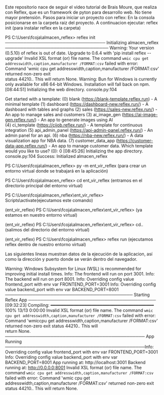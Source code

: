 Este repositorio nace de seguir el video tutorial  de Brais Moure, que realiza con Reflex, que es un framework de pyton para desarrollo web. No tiene mayor pretensión.
Pasos para iniciar un proyecto con reflex:
En la consola posicionarse en la carpeta raiz del proyecto.
A continuacion ejecutar: 
reflex init (para instalar reflex en la carpeta)

PS C:\Users\fcoja\almacen_reflex> reflex init      
───────────────────────────────── Initializing almacen_reflex ──────────────────────────────────
Warning: Your version (0.5.10) of reflex is out of date. Upgrade to 0.6.4 with 'pip install 
reflex --upgrade'
Invalid XSL format (or) file name.
The command `wmic cpu get addresswidth,caption,manufacturer /FORMAT:csv` failed with error:     
Command 'wmic cpu get addresswidth,caption,manufacturer /FORMAT:csv' returned non-zero exit     
status 44210.. This will return None.
Warning: Bun for Windows is currently only available for x86 64-bit Windows. Installation will 
fall back on npm.
[08:44:51] Initializing the web directory.                                        console.py:104

Get started with a template:
(0) blank (https://blank-template.reflex.run) - A minimal template
(1) dashboard (https://dashboard-new.reflex.run/) - A dashboard with tables and graphs
(2) sales (https://sales-new.reflex.run/) - An app to manage sales and customers
(3) ai_image_gen (https://ai-image-gen.reflex.run/) - An app to generate images using AI        
(4) ci_template (https://cijob.reflex.run/) - A template for continuous integration
(5) api_admin_panel (https://api-admin-panel.reflex.run/) - An admin panel for an api.
(6) nba (https://nba-new.reflex.run/) - A data visualization app for NBA data.
(7) customer_data_app (https://customer-data-app.reflex.run/) - An app to manage customer data. 
Which template would you like to use? (0): 0
[08:45:26] Initializing the app directory.                                        console.py:104
Success: Initialized almacen_reflex

PS C:\Users\fcoja\almacen_reflex> py -m ent_vir_reflex (para crear un entorno virtual donde se trabajará en la aplicación)

PS C:\Users\fcoja\almacen_reflex> cd ent_vir_reflex  (entramos en el directorio principal del entorno virtual)

PS C:\Users\fcoja\almacen_reflex\ent_vir_reflex> Scripts\activate(ejecutamos este comando)

(ent_vir_reflex) PS C:\Users\fcoja\almacen_reflex\ent_vir_reflex> (ya estamos en nuestro entorno virtual)

(ent_vir_reflex) PS C:\Users\fcoja\almacen_reflex\ent_vir_reflex> cd.. (salimos del directorio del entorno virtual)

(ent_vir_reflex) PS C:\Users\fcoja\almacen_reflex> reflex run (ejecutamos reflex dentro de nuestro entorno virtual)

Las siguientes lineas muestran datos de la ejecución de la aplicacion, así como la dirección y puerto donde se verán dentro del navegador.

Warning: Windows Subsystem for Linux (WSL) is recommended for improving initial install times.
Info: The frontend will run on port 3001.
Info: The backend will run on port 8001.
Info: Overriding config value frontend_port with env var FRONTEND_PORT=3001
Info: Overriding config value backend_port with env var BACKEND_PORT=8001
────────────────────────────────────────── Starting Reflex App ──────────────────────────────────────────
[09:32:23] Compiling: ━━━━━━━━━━━━━━━━━━━━━━━━━━━━━━━━━━━━━━━━ 100% 13/13 0:00:00
Invalid XSL format (or) file name.
The command `wmic cpu get addresswidth,caption,manufacturer /FORMAT:csv` failed with error: Command 'wmiccpu get addresswidth,caption,manufacturer /FORMAT:csv' returned non-zero exit status 44210.. This will     
return None.
────────────────────────────────────────────── App Running ──────────────────────────────────────────────Info: Overriding config value frontend_port with env var FRONTEND_PORT=3001
Info: Overriding config value backend_port with env var BACKEND_PORT=8001
App running at: http://localhost:3001
Backend running at: http://0.0.0.0:8001
Invalid XSL format (or) file name.
The command `wmic cpu get addresswidth,caption,manufacturer /FORMAT:csv` failed with error: Command 'wmic 
cpu get addresswidth,caption,manufacturer /FORMAT:csv' returned non-zero exit status 44210.. This will 
return None.



